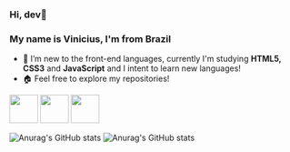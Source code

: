 <link rel="stylesheet" href="https://cdn.jsdelivr.net/gh/devicons/devicon@v2.15.1/devicon.min.css">

### Hi, dev👋
### My name is Vinicius, I'm from Brazil 
- 🌱 I’m new to the front-end languages, currently I'm studying <strong>HTML5, CSS3</strong> and <strong>JavaScript</strong> and I intent to learn new languages!
- 🏠 Feel free to explore my repositories!
<div>
<img width="50px" src="https://cdn.jsdelivr.net/gh/devicons/devicon/icons/javascript/javascript-original.svg" /> <!-- JAVASCRIPT -->
<img width="50px" src="https://cdn.jsdelivr.net/gh/devicons/devicon/icons/html5/html5-original.svg" /> <!-- JAVASCRIPT -->
<img width="50px" src="https://cdn.jsdelivr.net/gh/devicons/devicon/icons/css3/css3-original.svg" /> <!-- CSS -->
</div>

![Anurag's GitHub stats](https://github-readme-stats.vercel.app/api?username=viniciusGaspari&show_icons=true&theme=radical)
![Anurag's GitHub stats](https://github-readme-stats.vercel.app/api?username=anuraghazra&show_icons=true&theme=radical)</a>




